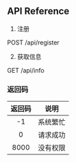 API Reference
---

1. 注册

POST /api/register


2. 获取信息

GET /api/info


### 返回码

|返回码|说明|
|:-:|:-:|
|-1|系统繁忙|
|0|请求成功|
|8000|没有权限|

